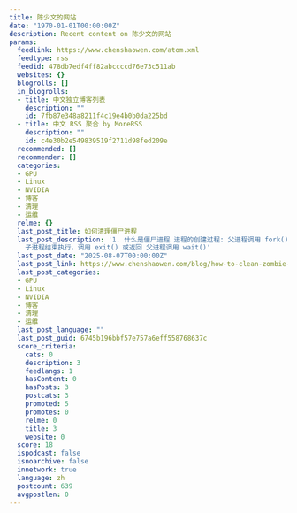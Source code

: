```yaml
---
title: 陈少文的网站
date: "1970-01-01T00:00:00Z"
description: Recent content on 陈少文的网站
params:
  feedlink: https://www.chenshaowen.com/atom.xml
  feedtype: rss
  feedid: 478db7edf4ff82abccccd76e73c511ab
  websites: {}
  blogrolls: []
  in_blogrolls:
  - title: 中文独立博客列表
    description: ""
    id: 7fb87e348a8211f4c19e4b0b0da225bd
  - title: 中文 RSS 聚合 by MoreRSS
    description: ""
    id: c4e30b2e549839519f2711d98fed209e
  recommended: []
  recommender: []
  categories:
  - GPU
  - Linux
  - NVIDIA
  - 博客
  - 清理
  - 运维
  relme: {}
  last_post_title: 如何清理僵尸进程
  last_post_description: '1. 什么是僵尸进程 进程的创建过程: 父进程调用 fork() 创建子进程 子进程执行 exec() 加载新程序
    子进程结束执行，调用 exit() 或返回 父进程调用 wait()'
  last_post_date: "2025-08-07T00:00:00Z"
  last_post_link: https://www.chenshaowen.com/blog/how-to-clean-zombie-processes.html
  last_post_categories:
  - GPU
  - Linux
  - NVIDIA
  - 博客
  - 清理
  - 运维
  last_post_language: ""
  last_post_guid: 6745b196bbf57e757a6eff558768637c
  score_criteria:
    cats: 0
    description: 3
    feedlangs: 1
    hasContent: 0
    hasPosts: 3
    postcats: 3
    promoted: 5
    promotes: 0
    relme: 0
    title: 3
    website: 0
  score: 18
  ispodcast: false
  isnoarchive: false
  innetwork: true
  language: zh
  postcount: 639
  avgpostlen: 0
---
```

